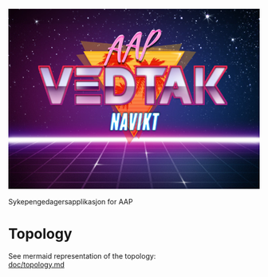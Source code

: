 ![img](doc/logo.jpg)

Sykepengedagersapplikasjon for AAP

# Topology
See mermaid representation of the topology: <br>
[doc/topology.md](doc/topology.md)

